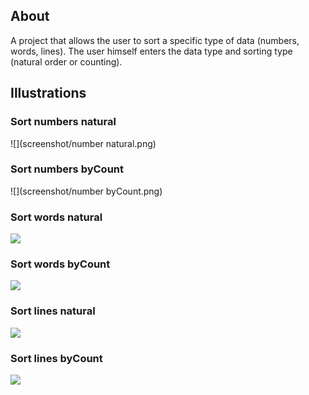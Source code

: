 ## About
A project that allows the user to sort a specific type of data (numbers, words, lines). The user himself enters the data type and sorting type (natural order or counting).

## Illustrations

### Sort numbers natural
![](screenshot/number natural.png)

### Sort numbers byCount
![](screenshot/number byCount.png)

### Sort words natural
![](screenshot/getUsers.png)

### Sort words byCount
![](screenshot/lockUser.png)

### Sort lines natural
![](screenshot/showEvents.png)

### Sort lines byCount
![](screenshot/uploadPayments.png)
